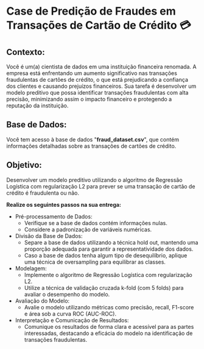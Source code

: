 # Case de Predição de Fraudes em Transações de Cartão de Crédito 💳

## Contexto:

Você é um(a) cientista de dados em uma instituição financeira renomada. A empresa está enfrentando um aumento significativo nas transações fraudulentas de cartões de crédito, o que está prejudicando a confiança dos clientes e causando prejuízos financeiros. Sua tarefa é desenvolver um modelo preditivo que possa identificar transações fraudulentas com alta precisão, minimizando assim o impacto financeiro e protegendo a reputação da instituição.

## Base de Dados:

Você tem acesso à base de dados "**fraud_dataset.csv**", que contém informações detalhadas sobre as transações de cartões de crédito. 

## Objetivo:

Desenvolver um modelo preditivo utilizando o algoritmo de Regressão Logística com regularização L2 para prever se uma transação de cartão de crédito é fraudulenta ou não.

**Realize os seguintes passos na sua entrega:**

- Pré-processamento de Dados:
  - Verifique se a base de dados contém informações nulas.
  - Considere a padronização de variáveis numéricas.
- Divisão da Base de Dados:
  - Separe a base de dados utilizando a técnica hold out, mantendo uma proporção adequada para garantir a representatividade dos dados.
  - Caso a base de dados tenha algum tipo de desequilíbrio, aplique uma técnica de oversampling para equilibrar as classes.
- Modelagem:
  - Implemente o algoritmo de Regressão Logística com regularização L2.
  - Utilize a técnica de validação cruzada k-fold (com 5 folds) para avaliar o desempenho do modelo.
- Avaliação do Modelo:
  - Avalie o modelo utilizando métricas como precisão, recall, F1-score e área sob a curva ROC (AUC-ROC).
- Interpretação e Comunicação de Resultados:
  - Comunique os resultados de forma clara e acessível para as partes interessadas, destacando a eficácia do modelo na identificação de transações fraudulentas.